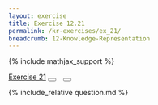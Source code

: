 ```yaml
---
layout: exercise
title: Exercise 12.21
permalink: /kr-exercises/ex_21/
breadcrumb: 12-Knowledge-Representation
---
```


{% include mathjax_support %}

<div class="card">
<div class="card-header p-2">
<a href='#' class="p-2">Exercise 21</a>
<button type="button" class="btn btn-dark float-right" title="Solve this Exercise" onclick="solve('ex12.21');" href="#"><i id="ex12.21" class="fas fa-pen" style="color:white"></i></button>
<a class="edit_question" href="#"><button type="button" class="btn btn-dark float-right" title="Edit this Question"  style="margin-left:10px; margin-right:10px;" onclick="edit('ex12.21');" href="#"><i id="ex12.21" class="far fa-edit" style="color:white"></i></button></a>
</div>
<div class="card-body">
<p class="card-text">{% include_relative question.md %}</p>
</div>
</div>
<br>
